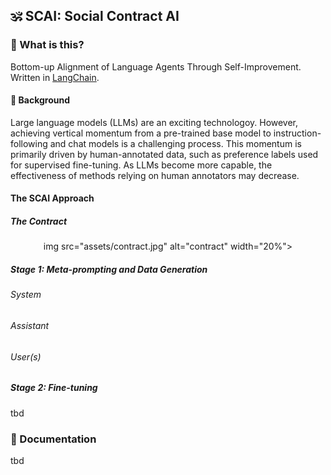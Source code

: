 ##  🕉️ SCAI: Social Contract AI


### 🧐 What is this?
Bottom-up Alignment of Language Agents Through Self-Improvement. Written in [LangChain](https://github.com/hwchase17/langchain).

#### 📖 Background
Large language models (LLMs) are an exciting technologoy. However, achieving vertical momentum from a pre-trained base model to instruction-following and chat models is a challenging process. This momentum is primarily driven by human-annotated data, such as preference labels used for supervised fine-tuning. As LLMs become more capable, the effectiveness of methods relying on human annotators may decrease.

#### The SCAI Approach

##### The Contract
<p align="center">
    img src="assets/contract.jpg" alt="contract" width="20%">
</p>


##### Stage 1: Meta-prompting and Data Generation

###### System

###### Assistant

###### User(s)

##### Stage 2: Fine-tuning 
tbd


### 📖 Documentation 

tbd




